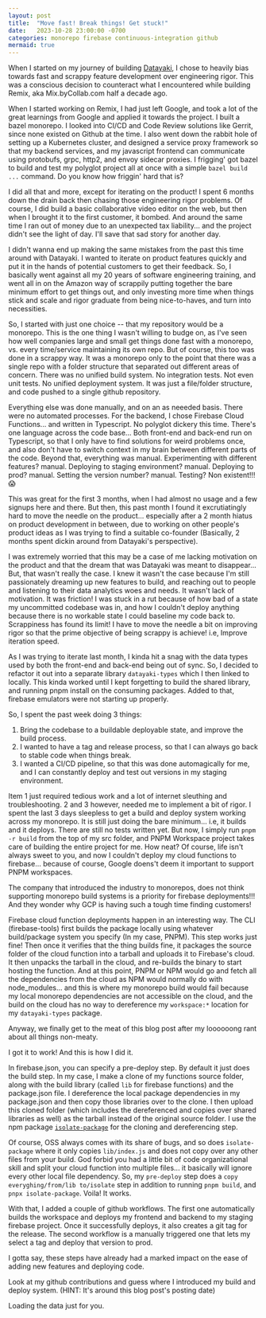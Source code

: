 ```yaml
---
layout: post
title:  "Move fast! Break things! Get stuck!"
date:   2023-10-28 23:00:00 -0700
categories: monorepo firebase continuous-integration github
mermaid: true
---
```


When I started on my journey of building [Datayaki][datayaki], I chose to heavily bias towards fast and scrappy feature development over engineering rigor. This was a conscious decision to counteract what I encountered while building Remix, aka Mix.byCollab.com half a decade ago.

When I started working on Remix, I had just left Google, and took a lot of the great learnings from Google and applied it towards the project. I built a bazel monorepo. I looked into CI/CD and Code Review solutions like Gerrit, since none existed on Github at the time. I also went down the rabbit hole of setting up a Kubernetes cluster, and designed a service proxy framework so that my backend services, and my javascript frontend can communicate using protobufs, grpc, http2, and envoy sidecar proxies. I frigging' got bazel to build and test my polyglot project all at once with a simple `bazel build ...` command. Do you know how friggin' hard that is?

I did all that and more, except for iterating on the product! I spent 6 months down the drain back then chasing those engineering rigor problems. Of course, I did build a basic collaborative video editor on the web, but then when I brought it to the first customer, it bombed. And around the same time I ran out of money due to an unexpected tax liability... and the project didn't see the light of day. I'll save that sad story for another day.

I didn't wanna end up making the same mistakes from the past this time around with Datayaki. I wanted to iterate on product features quickly and put it in the hands of potential customers to get their feedback. So, I basically went against all my 20 years of software engineering training, and went all in on the Amazon way of scrappily putting together the bare minimum effort to get things out, and only investing more time when things stick and scale and rigor graduate from being nice-to-haves, and turn into necessities.

So, I started with just one choice -- that my repository would be a monorepo. This is the one thing I wasn't willing to budge on, as I've seen how well companies large and small get things done fast with a monorepo, vs. every time/service maintaining its own repo. But of course, this too was done in a scrappy way. It was a monorepo only to the point that there was a single repo with a folder structure that separated out different areas of concern. There was no unified build system. No integration tests. Not even unit tests. No unified deployment system. It was just a file/folder structure, and code pushed to a single github repository.

Everything else was done manually, and on an as neeeded basis. There were no automated processes. For the backend, I chose Firebase Cloud Functions... and written in Typescript. No polyglot dickery this time. There's one language across the code base... Both front-end and back-end run on Typescript, so that I only have to find solutions for weird problems once, and also don't have to switch context in my brain between different parts of the code. Beyond that, everything was manual. Experimenting with different features? manual. Deploying to staging environment? manual. Deploying to prod? manual. Setting the version number? manual. Testing? Non existent!!!😱

This was great for the first 3 months, when I had almost no usage and a few signups here and there. But then, this past month I found it excrutiatingly hard to move the needle on the product... especially after a 2 month hiatus on product development in between, due to working on other people's product ideas as I was trying to find a suitable co-founder (Basically, 2 months spent dickin around from Datayaki's perspective).

I was extremely worried that this may be a case of me lacking motivation on the product and that the dream that was Datayaki was meant to disappear... But, that wasn't really the case. I knew it wasn't the case because I'm still passionately dreaming up new features to build, and reaching out to people and listening to their data analytics woes and needs. It wasn't lack of motivation. It was friction! I was stuck in a rut because of how bad of a state my uncommitted codebase was in, and how I couldn't deploy anything because there is no workable state I could baseline my code back to. Scrappiness has found its limit! I have to move the needle a bit on improving rigor so that the prime objective of being scrappy is achieve! i.e, Improve iteration speed.

As I was trying to iterate last month, I kinda hit a snag with the data types used by both the front-end and back-end being out of sync. So, I decided to refactor it out into a separate library `datayaki-types` which I then linked to locally. This kinda worked until I kept forgetting to build the shared library, and running pnpm install on the consuming packages. Added to that, firebase emulators were not starting up properly.

So, I spent the past week doing 3 things:

1. Bring the codebase to a buildable deployable state, and improve the build process.
2. I wanted to have a tag and release process, so that I can always go back to stable code when things break.
3. I wanted a CI/CD pipeline, so that this was done automagically for me, and I can constantly deploy and test out versions in my staging environment.

Item 1 just required tedious work and a lot of internet sleuthing and troubleshooting. 2 and 3 however, needed me to implement a bit of rigor. I spent the last 3 days sleepless to get a build and deploy system working across my monorepo. It is still just doing the bare minimum... i.e, it builds and it deploys. There are still no tests written yet. But now, I simply run `pnpm -r build` from the top of my src folder, and PNPM Workspace project takes care of building the entire project for me. How neat? Of course, life isn't always sweet to you, and now I couldn't deploy my cloud functions to firebase... because of course, Google doens't deem it important to support PNPM workspaces.

The company that introduced the industry to monorepos, does not think supporting monorepo build systems is a priority for firebase deployments!!! And they wonder why GCP is having such a tough time finding customers!

Firebase cloud function deployments happen in an interesting way. The CLI (firebase-tools) first builds the package locally using whatever build/package system you specify (In my case, PNPM). This step works just fine! Then once it verifies that the thing builds fine, it packages the source folder of the cloud function into a tarball and uploads it to Firebase's cloud. It then unpacks the tarball in the cloud, and re-builds the binary to start hosting the function. And at this point, PNPM or NPM would go and fetch all the dependencies from the cloud as NPM would normally do with node_modules... and this is where my monorepo build would fail because my local monorepo dependencies are not accessible on the cloud, and the build on the cloud has no way to dereference my `workspace:*` location for my `datayaki-types` package.

Anyway, we finally get to the meat of this blog post after my loooooong rant about all things non-meaty.

I got it to work! And this is how I did it.

In firebase.json, you can specify a pre-deploy step. By default it just does the build step. In my case, I make a clone of my functions source folder, along with the build library (called `lib` for firebase functions) and the package.json file. I dereference the local package dependencies in my package.json and then copy those libraries over to the clone. I then upload this cloned folder (which includes the dereferenced and copies over shared libraries as well) as the tarball instead of the original source folder. I use the npm package [`isolate-package`][isolate] for the cloning and dereferencing step.

Of course, OSS always comes with its share of bugs, and so does `isolate-package` where it only copies `lib/index.js` and does not copy over any other files from your build. God forbid you had a little bit of code organizational skill and split your cloud function into multiple files... it basically will ignore every other local file dependency. So, my `pre-deploy` step does a `copy everyghing/from/lib to/isolate` step in addition to running `pnpm build`, and `pnpx isolate-package`. Voila! It works.

With that, I added a couple of github workflows. The first one automatically builds the workspace and deploys my frontend and backend to my staging firebase project. Once it successfully deploys, it also creates a git tag for the release. The second workflow is a manually triggered one that lets my select a tag and deploy that version to prod.

I gotta say, these steps have already had a marked impact on the ease of adding new features and deploying code.

Look at my github contributions and guess where I introduced my build and deploy system. (HINT: It's around this blog post's posting date)

<script
  src="https://cdn.rawgit.com/IonicaBizau/github-calendar/gh-pages/dist/github-calendar.min.js"
>
</script>

<!-- Optionally, include the theme (if you don't want to struggle to write the CSS) -->
<link
  rel="stylesheet"
  href="https://cdn.rawgit.com/IonicaBizau/github-calendar/gh-pages/dist/github-calendar.css"
/>

<!-- Prepare a container for your calendar. -->
<div class="calendar">
    <!-- Loading stuff -->
    Loading the data just for you.
</div>

<script>
    new GitHubCalendar(".calendar", "thekumar");
</script>

[isolate]:https://www.npmjs.com/package/isolate-package
[datayaki]:https://datayaki.com